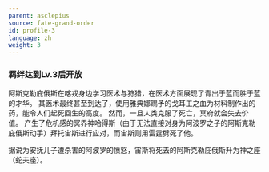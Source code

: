 ```yaml
---
parent: asclepius
source: fate-grand-order
id: profile-3
language: zh
weight: 3
---
```


### 羁绊达到Lv.3后开放

阿斯克勒庇俄斯在喀戎身边学习医术与狩猎，在医术方面展现了青出于蓝而胜于蓝的才华。
其医术最终甚至到达了，使用雅典娜赐予的戈耳工之血为材料制作出的药，能令人们起死回生的高度。
然而，一旦人类克服了死亡，冥府就会失去价值。
产生了危机感的冥界神哈得斯（由于无法直接对身为阿波罗之子的阿斯克勒庇俄斯动手）拜托宙斯进行应对，而宙斯则用雷霆劈死了他。

据说为安抚儿子遭杀害的阿波罗的愤怒，宙斯将死去的阿斯克勒庇俄斯升为神之座（蛇夫座）。
